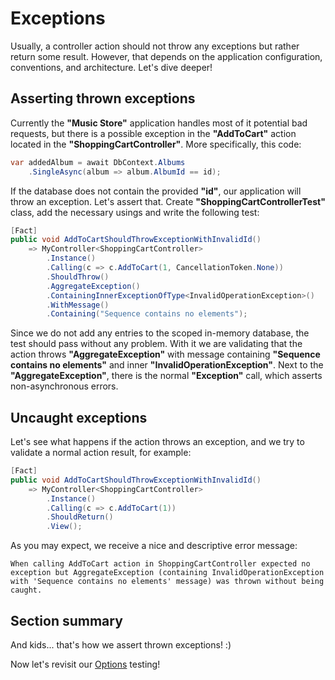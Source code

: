 # Exceptions

Usually, a controller action should not throw any exceptions but rather return some result. However, that depends on the application configuration, conventions, and architecture. Let's dive deeper!

## Asserting thrown exceptions

Currently the **"Music Store"** application handles most of it potential bad requests, but there is a possible exception in the **"AddToCart"** action located in the **"ShoppingCartController"**. More specifically, this code:

```c#
var addedAlbum = await DbContext.Albums
    .SingleAsync(album => album.AlbumId == id);
```

If the database does not contain the provided **"id"**, our application will throw an exception. Let's assert that. Create **"ShoppingCartControllerTest"** class, add the necessary usings and write the following test:

```c#
[Fact]
public void AddToCartShouldThrowExceptionWithInvalidId()
    => MyController<ShoppingCartController>
        .Instance()
        .Calling(c => c.AddToCart(1, CancellationToken.None))
        .ShouldThrow()
        .AggregateException()
        .ContainingInnerExceptionOfType<InvalidOperationException>()
        .WithMessage()
        .Containing("Sequence contains no elements");
```

Since we do not add any entries to the scoped in-memory database, the test should pass without any problem. With it we are validating that the action throws **"AggregateException"** with message containing **"Sequence contains no elements"** and inner **"InvalidOperationException"**. Next to the **"AggregateException"**, there is the normal **"Exception"** call, which asserts non-asynchronous errors.

## Uncaught exceptions

Let's see what happens if the action throws an exception, and we try to validate a normal action result, for example:

```c#
[Fact]
public void AddToCartShouldThrowExceptionWithInvalidId()
    => MyController<ShoppingCartController>
        .Instance()
        .Calling(c => c.AddToCart(1))
        .ShouldReturn()
        .View();
```

As you may expect, we receive a nice and descriptive error message:

```text
When calling AddToCart action in ShoppingCartController expected no exception but AggregateException (containing InvalidOperationException with 'Sequence contains no elements' message) was thrown without being caught.
```

## Section summary

And kids... that's how we assert thrown exceptions! :)

Now let's revisit our [Options](/tutorial/options.html) testing!
